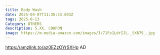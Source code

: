 ```yaml
---
title: Body Wash
date: 2025-04-07T11:35:53.803Z
tags: 2025-0-13
Category: OTHERS
description: 5.XX, COUPON
image: https://m.media-amazon.com/images/I/71Fo1LdrIJL._SX679_.jpg
---
```

https://amzlink.to/az0EZzOYrSXHp    AD
